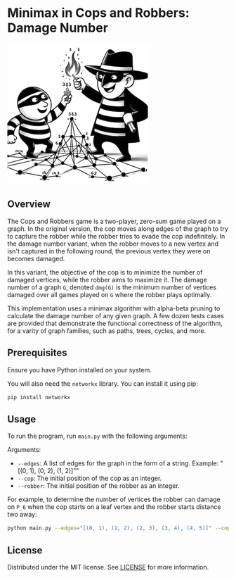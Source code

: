 # Minimax in Cops and Robbers: Damage Number

![image](images/damage-number.png )

## Overview
The Cops and Robbers game is a two-player, zero-sum game played on a graph. In the original version, the cop moves along edges of the graph to try to capture the robber while the robber tries to evade the cop indefinitely. In the damage number variant, when the robber moves to a new vertex and isn't captured in the following round, the previous vertex they were on becomes damaged.

In this variant, the objective of the cop is to minimize the number of damaged vertices, while the robber aims to maximize it. The damage number of a graph `G`, denoted `dmg(G)` is the minimum number of vertices damaged over all games played on `G` where the robber plays optimally.

This implementation uses a minimax algorithm with alpha-beta pruning to calculate the damage number of any given graph. A few dozen tests cases are provided that demonstrate the functional correctness of the algorithm, for a varity of graph families, such as paths, trees, cycles, and more.

## Prerequisites

Ensure you have Python installed on your system.

You will also need the `networkx` library. You can install it using pip:

```bash
pip install networkx
```

## Usage

To run the program, run `main.py` with the following arguments:

Arguments:

* `--edges`: A list of edges for the graph in the form of a string. Example: "[(0, 1), (0, 2), (1, 2)]""
* `--cop`: The initial position of the cop as an integer.
* `--robber`: The initial position of the robber as an integer.

For example, to determine the number of vertices the robber can damage on `P_6` when the cop starts on a leaf vertex and the robber starts distance two away:

```bash
python main.py --edges="[(0, 1), (1, 2), (2, 3), (3, 4), (4, 5)]" --cop=0 --robber=2
```

## License

Distributed under the MIT license. See [LICENSE](LICENSE) for more information.

